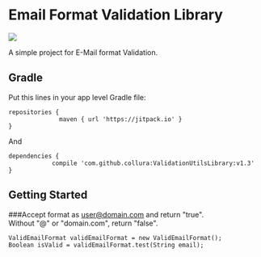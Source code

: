 
# Email Format Validation Library

[![](https://jitpack.io/v/collura/ValidEmailFormat.svg)](https://jitpack.io/#collura/ValidEmailFormat) 

A simple project for E-Mail format Validation.

## Gradle

Put this lines in your app level Gradle file:

```
repositories {   
              maven { url 'https://jitpack.io' }
}
```

And

```
dependencies {
	        compile 'com.github.collura:ValidationUtilsLibrary:v1.3'
}
```

## Getting Started
###Accept format as user@domain.com and return "true".  
Without "@" or "domain.com", return "false".  

```
ValidEmailFormat validEmailFormat = new ValidEmailFormat();
Boolean isValid = validEmailFormat.test(String email);
	
```



